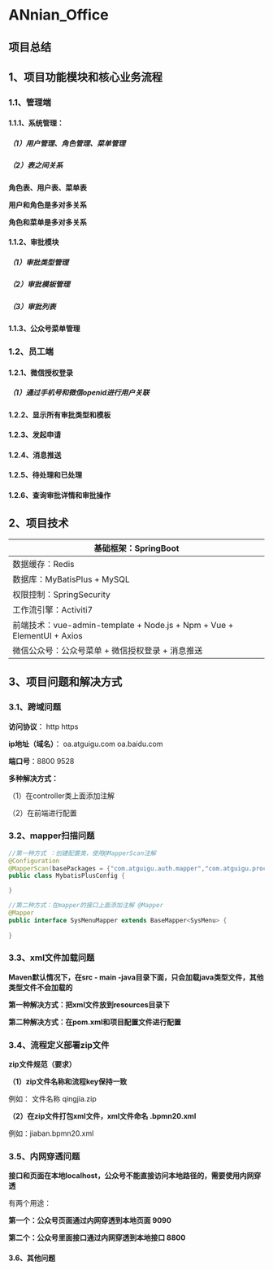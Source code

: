 # ANnian_Office

## 项目总结

## 1、项目功能模块和核心业务流程

### 1.1、管理端

#### 1.1.1、系统管理：

##### （1）用户管理、角色管理、菜单管理

##### （2）表之间关系

**角色表、用户表、菜单表**

**用户和角色是多对多关系**

**角色和菜单是多对多关系**

#### 1.1.2、审批模块

##### （1）审批类型管理

##### （2）审批模板管理

##### （3）审批列表

#### 1.1.3、公众号菜单管理



### 1.2、员工端

#### 1.2.1、微信授权登录

##### （1）通过手机号和微信openid进行用户关联

#### 1.2.2、显示所有审批类型和模板

#### 1.2.3、发起申请

#### 1.2.4、消息推送

#### 1.2.5、待处理和已处理

#### 1.2.6、查询审批详情和审批操作



## 2、项目技术

| 基础框架：SpringBoot                                         |
| ------------------------------------------------------------ |
| 数据缓存：Redis                                              |
| 数据库：MyBatisPlus + MySQL                                  |
| 权限控制：SpringSecurity                                     |
| 工作流引擎：Activiti7                                        |
| 前端技术：vue-admin-template + Node.js + Npm + Vue + ElementUI + Axios |
| 微信公众号：公众号菜单 + 微信授权登录 + 消息推送             |



## 3、项目问题和解决方式

### 3.1、跨域问题

**访问协议**： http   https

**ip地址（域名）**： oa.atguigu.com    oa.baidu.com

**端口号**：8800  9528

**多种解决方式：**

（1）在controller类上面添加注解

（2）在前端进行配置



### 3.2、mapper扫描问题

```java
//第一种方式 ：创建配置类，使用@MapperScan注解
@Configuration
@MapperScan(basePackages = {"com.atguigu.auth.mapper","com.atguigu.process.mapper","com.atguigu.wechat.mapper"})
public class MybatisPlusConfig {

}

//第二种方式：在mapper的接口上面添加注解 @Mapper
@Mapper
public interface SysMenuMapper extends BaseMapper<SysMenu> {
    
}
```



### 3.3、xml文件加载问题

**Maven默认情况下，在src - main -java目录下面，只会加载java类型文件，其他类型文件不会加载的**

**第一种解决方式：把xml文件放到resources目录下**

**第二种解决方式：在pom.xml和项目配置文件进行配置**



### 3.4、流程定义部署zip文件

**zip文件规范（要求）**

**（1）zip文件名称和流程key保持一致**

例如：<process id="qingjia" isExecutable="true"> 文件名称 qingjia.zip

**（2）在zip文件打包xml文件，xml文件命名 .bpmn20.xml**

例如：jiaban.bpmn20.xml



### 3.5、内网穿透问题

**接口和页面在本地localhost，公众号不能直接访问本地路径的，需要使用内网穿透**

有两个用途：

**第一个：公众号页面通过内网穿透到本地页面  9090**

**第二个：公众号里面接口通过内网穿透到本地接口 8800**



#### 3.6、其他问题











